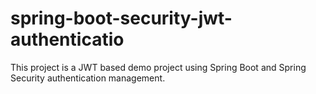 # spring-boot-security-jwt-authenticatio
This project is a JWT based demo project using Spring Boot and Spring Security authentication management.
